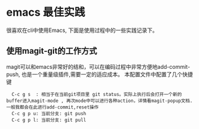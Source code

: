 # emacs 最佳实践
 很喜欢在cli中使用Emacs, 下面是使用过程中的一些实践记录下。

## 使用magit-git的工作方式
 magit可以和emacs非常好的结和，可以在编码过程中非常方便地add-commit-push, 也是一个重量级插件,需要一定的适应成本。
 本配置文件中配置了几个快捷键
 
 ```
   C-c g s  : 相当于在当前git项目里 git status。实际上执行后会打开一个新的buffer进入magit-mode , 再次mode中可以进行各种action，详情看magit-popup文档. 一般我都会在此进行add-commit,reset操作
   C-c g p u: 当前分支: git push
   C-c g p l: 当前分支: git pull
 ```


